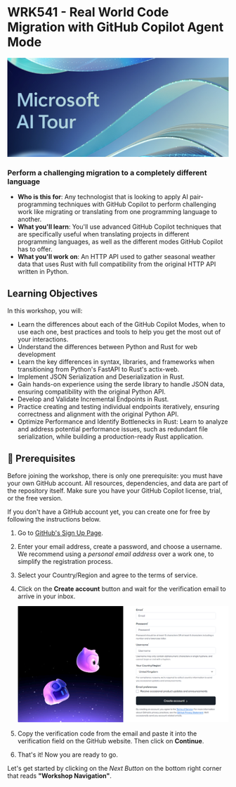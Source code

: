 # WRK541 - Real World Code Migration with GitHub Copilot Agent Mode

![Microsoft AI Tour Banner](./media/aitour-banner.png)

### Perform a challenging migration to a completely different language

- **Who is this for**: Any technologist that is looking to apply AI pair-programming techniques with GitHub Copilot to perform challenging work like migrating or translating from one programming language to another.
- **What you'll learn**: You'll use advanced GitHub Copilot techniques that are specifically useful when translating projects in different programming languages, as well as the different modes GitHub Copilot has to offer.
- **What you'll work on**: An HTTP API used to gather seasonal weather data that uses Rust with full compatibility from the original HTTP API written in Python.


## Learning Objectives 

In this workshop, you will:

  - Learn the differences about each of the GitHub Copilot Modes, when to use each one, best practices and tools to help you get the most out of your interactions.
  - Understand the differences between Python and Rust for web development
  - Learn the key differences in syntax, libraries, and frameworks when transitioning from Python's FastAPI to Rust's actix-web.
  - Implement JSON Serialization and Deserialization in Rust.
  - Gain hands-on experience using the serde library to handle JSON data, ensuring compatibility with the original Python API.
  - Develop and Validate Incremental Endpoints in Rust.
  - Practice creating and testing individual endpoints iteratively, ensuring correctness and alignment with the original Python API.
  - Optimize Performance and Identify Bottlenecks in Rust: Learn to analyze and address potential performance issues, such as redundant file serialization, while building a production-ready Rust application.

## 📣 Prerequisites

Before joining the workshop, there is only one prerequisite: you must have your own GitHub account. All resources, dependencies, and data are part of the repository itself. Make sure you have your GitHub Copilot license, trial, or the free version.

If you don't have a GitHub account yet, you can create one for free by following the instructions below.

1. Go to [GitHub's Sign Up Page](https://github.com/join).
2. Enter your email address, create a password, and choose a username. We recommend using a *personal email address* over a work one, to simplify the registration process.
3. Select your Country/Region and agree to the terms of service.
4. Click on the **Create account** button and wait for the verification email to arrive in your inbox.

    ![GitHub Account Sign Up](./media/github_signup.png)

5. Copy the verification code from the email and paste it into the verification field on the GitHub website. Then click on **Continue**.
6. That's it! Now you are ready to go.

Let's get started by clicking on the *Next Button* on the bottom right corner that reads **"Workshop Navigation"**.
